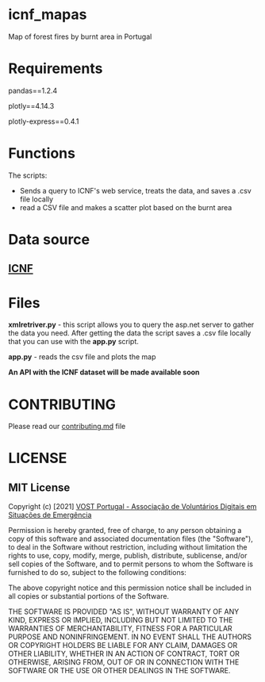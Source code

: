 # icnf_mapas
Map of forest fires by burnt area in Portugal 

# Requirements 

pandas==1.2.4

plotly==4.14.3

plotly-express==0.4.1


# Functions 

The scripts: 
- Sends a query to ICNF's web service, treats the data, and saves a .csv file locally
- read a CSV file and makes a scatter plot based on the burnt area 


# Data source 

## [ICNF](https://fogos.icnf.pt/localizador/webserviceocorrencias.asp?ano=2015) 


# Files 

**xmlretriver.py** - this script allows you to query the asp.net server to gather the data you need. 
After getting the data the script saves a .csv file locally that you can use with the **app.py** script. 

**app.py** - reads the csv file and plots the map 

**An API with the ICNF dataset will be made available soon**

# CONTRIBUTING 

Please read our [contributing.md](https://github.com/vostpt/icnf_mapas/blob/main/contributing.md) file 

# LICENSE

## MIT License

Copyright (c) [2021] [VOST Portugal - Associação de Voluntários Digitais em Situações de Emergência](https://vost.pt)

Permission is hereby granted, free of charge, to any person obtaining a copy
of this software and associated documentation files (the "Software"), to deal
in the Software without restriction, including without limitation the rights
to use, copy, modify, merge, publish, distribute, sublicense, and/or sell
copies of the Software, and to permit persons to whom the Software is
furnished to do so, subject to the following conditions:

The above copyright notice and this permission notice shall be included in all
copies or substantial portions of the Software.

THE SOFTWARE IS PROVIDED "AS IS", WITHOUT WARRANTY OF ANY KIND, EXPRESS OR
IMPLIED, INCLUDING BUT NOT LIMITED TO THE WARRANTIES OF MERCHANTABILITY,
FITNESS FOR A PARTICULAR PURPOSE AND NONINFRINGEMENT. IN NO EVENT SHALL THE
AUTHORS OR COPYRIGHT HOLDERS BE LIABLE FOR ANY CLAIM, DAMAGES OR OTHER
LIABILITY, WHETHER IN AN ACTION OF CONTRACT, TORT OR OTHERWISE, ARISING FROM,
OUT OF OR IN CONNECTION WITH THE SOFTWARE OR THE USE OR OTHER DEALINGS IN THE
SOFTWARE.

